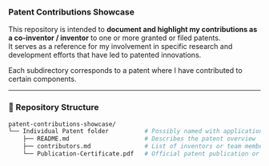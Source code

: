 ### Patent Contributions Showcase

This repository is intended to **document and highlight my contributions as a co-inventor / inventor** to one or more granted or filed patents.  
It serves as a reference for my involvement in specific research and development efforts that have led to patented innovations.

Each subdirectory corresponds to a patent where I have contributed to certain components.

---

### 📁 Repository Structure
```bash
patent-contributions-showcase/
└── Individual Patent folder          # Possibly named with application number
    ├── README.md                     # Describes the patent overview
    ├── contributors.md               # List of inventors or team members
    └── Publication-Certificate.pdf   # Official patent publication or filing document
```
